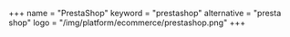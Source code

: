 +++
name = "PrestaShop"
keyword = "prestashop"
alternative = "presta shop"
logo = "/img/platform/ecommerce/prestashop.png"
+++
